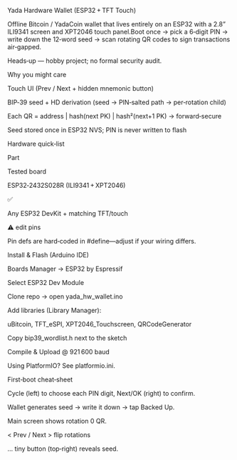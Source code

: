 Yada Hardware Wallet (ESP32 + TFT Touch)

Offline Bitcoin / YadaCoin wallet that lives entirely on an ESP32 with a 2.8” ILI9341 screen and XPT2046 touch panel.Boot once → pick a 6‑digit PIN → write down the 12‑word seed → scan rotating QR codes to sign transactions air‑gapped.

Heads‑up — hobby project; no formal security audit.

Why you might care

Touch UI (Prev / Next + hidden mnemonic button)

BIP‑39 seed + HD derivation (seed → PIN‑salted path → per‑rotation child)

Each QR = address | hash(next PK) | hash²(next+1 PK) → forward‑secure

Seed stored once in ESP32 NVS; PIN is never written to flash

Hardware quick‑list

Part

Tested board

ESP32‑2432S028R (ILI9341 + XPT2046)

✅

Any ESP32 DevKit + matching TFT/touch

⚠ edit pins

Pin defs are hard‑coded in #define—adjust if your wiring differs.

Install & Flash (Arduino IDE)

Boards Manager → ESP32 by Espressif

Select ESP32 Dev Module

Clone repo → open yada_hw_wallet.ino

Add libraries (Library Manager):

uBitcoin, TFT_eSPI, XPT2046_Touchscreen, QRCodeGenerator

Copy bip39_wordlist.h next to the sketch

Compile & Upload @ 921 600 baud

Using PlatformIO? See platformio.ini.

First‑boot cheat‑sheet

Cycle (left) to choose each PIN digit, Next/OK (right) to confirm.

Wallet generates seed → write it down → tap Backed Up.

Main screen shows rotation 0 QR.

< Prev / Next > flip rotations

… tiny button (top‑right) reveals seed.
